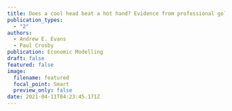 ```yaml
---
title: Does a cool head beat a hot hand? Evidence from professional golf
publication_types:
  - "2"
authors:
  - Andrew E. Evans
  - Paul Crosby
publication: Economic Modelling
draft: false
featured: false
image:
  filename: featured
  focal_point: Smart
  preview_only: false
date: 2021-04-11T04:23:45.171Z
---
```

